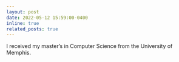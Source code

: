 ```yaml
---
layout: post
date: 2022-05-12 15:59:00-0400
inline: true
related_posts: true
---
```


I received my master’s in Computer Science from the University of Memphis.
